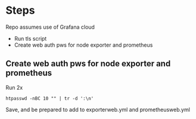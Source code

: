# Steps

Repo assumes use of Grafana cloud

- Run tls script
- Create web auth pws for node exporter and prometheus

## Create web auth pws for node exporter and prometheus

Run 2x
```
htpasswd -nBC 10 "" | tr -d ':\n'
```
Save, and be prepared to add to exporterweb.yml and prometheusweb.yml

